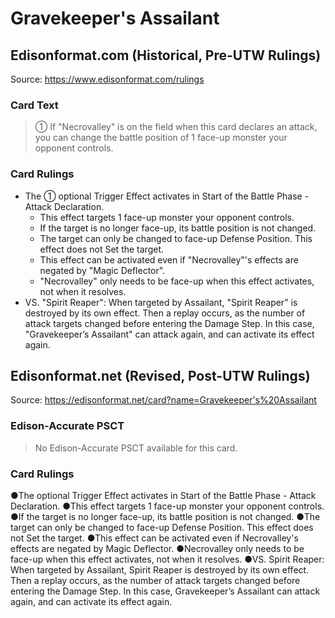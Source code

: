# Gravekeeper's Assailant

## Edisonformat.com (Historical, Pre-UTW Rulings)

Source: https://www.edisonformat.com/rulings

### Card Text

> ① If "Necrovalley" is on the field when this card declares an attack, you can change the battle position of 1 face-up monster your opponent controls.

### Card Rulings

*   The ① optional Trigger Effect activates in Start of the Battle Phase - Attack Declaration.
    *   This effect targets 1 face-up monster your opponent controls.
    *   If the target is no longer face-up, its battle position is not changed.
    *   The target can only be changed to face-up Defense Position. This effect does not Set the target.
    *   This effect can be activated even if "Necrovalley"'s effects are negated by "Magic Deflector".
    *   "Necrovalley" only needs to be face-up when this effect activates, not when it resolves.
*   VS. "Spirit Reaper": When targeted by Assailant, "Spirit Reaper" is destroyed by its own effect. Then a replay occurs, as the number of attack targets changed before entering the Damage Step. In this case, "Gravekeeper’s Assailant" can attack again, and can activate its effect again.

## Edisonformat.net (Revised, Post-UTW Rulings)

Source: https://edisonformat.net/card?name=Gravekeeper's%20Assailant

### Edison-Accurate PSCT

> No Edison-Accurate PSCT available for this card.

### Card Rulings

●The optional Trigger Effect activates in Start of the Battle Phase - Attack Declaration.
●This effect targets 1 face-up monster your opponent controls.
●If the target is no longer face-up, its battle position is not changed.
●The target can only be changed to face-up Defense Position. This effect does not Set the target.
●This effect can be activated even if Necrovalley's effects are negated by Magic Deflector.
●Necrovalley only needs to be face-up when this effect activates, not when it resolves.
●VS. Spirit Reaper: When targeted by Assailant, Spirit Reaper is destroyed by its own effect. Then a replay occurs, as the number of attack targets changed before entering the Damage Step. In this case, Gravekeeper’s Assailant can attack again, and can activate its effect again.
            